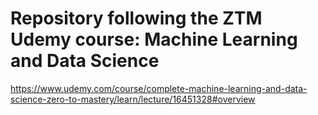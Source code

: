 # Repository following the ZTM Udemy course: Machine Learning and Data Science
https://www.udemy.com/course/complete-machine-learning-and-data-science-zero-to-mastery/learn/lecture/16451328#overview

